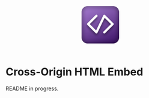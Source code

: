 <p align="center">
    <br>
    <br>
    <img alt="Logo" src="assets/logo.png" width="100" height="100">
    <br>
    <br>
</p>

# Cross-Origin HTML Embed

README in progress.
